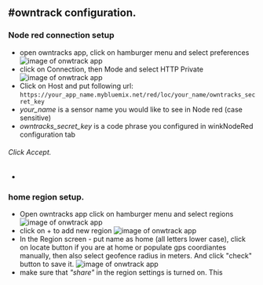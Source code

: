 #owntrack configuration.
-
### Node red connection setup
 * open owntracks app, click on hamburger menu and select preferences
![image of onwtrack app](images/owntracks5.png)
 * click on Connection, then Mode and select HTTP Private
 ![image of onwtrack app](images/owntracks6.png)
 *  Click on Host and put following url: `https://your_app_name.mybluemix.net/red/loc/your_name/owntracks_secret_key`
  *  *your_name* is a sensor name you would like to see in Node red (case sensitive)
  * *owntracks_secret_key* is a code phrase you configured in winkNodeRed configuration tab
  
 ###### Click Accept.
-

### home region setup.
 * Open owntracks app  click on hamburger menu and select regions
 ![image of onwtrack app](images/owntracks2.png)
 * click on + to add new region
 ![image of onwtrack app](images/owntracks3.png)
 * In the Region screen - put name as home (all letters lower case), click on locate button if you are at home or populate gps coordiantes manually, then also select geofence radius in meters. And click "check" button to save it.
 ![image of onwtrack app](images/owntracks4.png)
* make sure that _"share"_  in the region settings is turned on. This 

